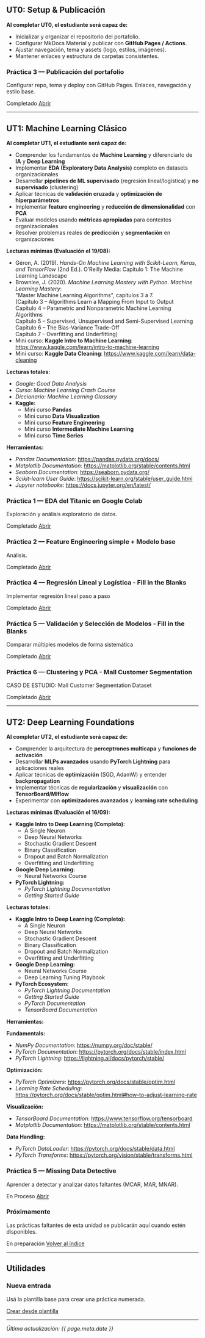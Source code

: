 ## UT0: Setup & Publicación

**Al completar UT0, el estudiante será capaz de:**

- Inicializar y organizar el repositorio del portafolio.
- Configurar MkDocs Material y publicar con **GitHub Pages / Actions**.
- Ajustar navegación, tema y assets (logo, estilos, imágenes).
- Mantener enlaces y estructura de carpetas consistentes.

<div class="cards-grid shortcuts portfolio-list">

  <div class="card">
    <h3>Práctica 3 — Publicación del portafolio</h3>
    <p>Configurar repo, tema y deploy con GitHub Pages. Enlaces, navegación y estilo base.</p>
    <p class="actions">
      <span class="pill">Completado</span>
      <a class="md-button md-button--primary" href="Practica01">Abrir</a>
    </p>
  </div>

</div>

---
## UT1: Machine Learning Clásico

**Al completar UT1, el estudiante será capaz de:**

- Comprender los fundamentos de **Machine Learning** y diferenciarlo de **IA** y **Deep Learning**
- Implementar **EDA (Exploratory Data Analysis)** completo en datasets organizacionales
- Desarrollar **pipelines de ML supervisado** (regresión lineal/logística) y **no supervisado** (clustering)
- Aplicar técnicas de **validación cruzada** y **optimización de hiperparámetros**
- Implementar **feature engineering** y **reducción de dimensionalidad** con **PCA**
- Evaluar modelos usando **métricas apropiadas** para contextos organizacionales
- Resolver problemas reales de **predicción** y **segmentación** en organizaciones

**Lecturas mínimas (Evaluación el 19/08):**

- Géron, A. (2019). *Hands-On Machine Learning with Scikit-Learn, Keras, and TensorFlow* (2nd Ed.). O’Reilly Media: Capítulo 1: The Machine Learning Landscape  
- Brownlee, J. (2020). *Machine Learning Mastery with Python. Machine Learning Mastery*:  
  "Master Machine Learning Algorithms", capítulos 3 a 7.  
  (Capítulo 3 – Algorithms Learn a Mapping From Input to Output  
  Capítulo 4 – Parametric and Nonparametric Machine Learning Algorithms  
  Capítulo 5 – Supervised, Unsupervised and Semi-Supervised Learning  
  Capítulo 6 – The Bias-Variance Trade-Off  
  Capítulo 7 – Overfitting and Underfitting)
- Mini curso: **Kaggle Intro to Machine Learning**: <https://www.kaggle.com/learn/intro-to-machine-learning>
- Mini curso: **Kaggle Data Cleaning**: <https://www.kaggle.com/learn/data-cleaning>

**Lecturas totales:**

- *Google: Good Data Analysis*
- *Curso: Machine Learning Crash Course*
- *Diccionario: Machine Learning Glossary*
- **Kaggle:**
  - Mini curso **Pandas**
  - Mini curso **Data Visualization**
  - Mini curso **Feature Engineering**
  - Mini curso **Intermediate Machine Learning**
  - Mini curso **Time Series**

**Herramientas:**

- *Pandas Documentation*: <https://pandas.pydata.org/docs/>
- *Matplotlib Documentation*: <https://matplotlib.org/stable/contents.html>
- *Seaborn Documentation*: <https://seaborn.pydata.org/>
- *Scikit-learn User Guide*: <https://scikit-learn.org/stable/user_guide.html>
- *Jupyter notebooks*: <https://docs.jupyter.org/en/latest/>


<div class="cards-grid shortcuts portfolio-list">

  <div class="card">
    <h3>Práctica 1 — EDA del Titanic en Google Colab</h3>
    <p>Exploración y análisis exploratorio de datos.</p>
    <p class="actions">
      <span class="pill">Completado</span>
      <a class="md-button md-button--primary" href="Practica1/">Abrir</a>
    </p>
  </div>

  <div class="card">
    <h3>Práctica 2 — Feature Engineering simple + Modelo base</h3>
    <p>Análisis.</p>
    <p class="actions">
      <span class="pill">Completado</span>
      <a class="md-button md-button--primary" href="Practica2/">Abrir</a>
    </p>
  </div>

  <div class="card">
    <h3>Práctica 4 — Regresión Lineal y Logística - Fill in the Blanks</h3>
    <p>Implementar regresión lineal paso a paso</p>
    <p class="actions">
      <span class="pill">Completado</span>
      <a class="md-button md-button--primary" href="Practica4/">Abrir</a>
    </p>
  </div>

<div class="card">
    <h3>Práctica 5 — Validación y Selección de Modelos - Fill in the Blanks</h3>
    <p>Comparar múltiples modelos de forma sistemática</p>
    <p class="actions">
      <span class="pill">Completado</span>
      <a class="md-button md-button--primary" href="Practica5/">Abrir</a>
    </p>
  </div>
  
  <div class="card">
    <h3>Práctica 6 — Clustering y PCA - Mall Customer Segmentation</h3>
    <p>CASO DE ESTUDIO: Mall Customer Segmentation Dataset</p>
    <p class="actions">
      <span class="pill">Completado</span>
      <a class="md-button md-button--primary" href="Practica6/">Abrir</a>
    </p>
  </div>

</div>

---

## UT2: Deep Learning Foundations

**Al completar UT2, el estudiante será capaz de:**

- Comprender la arquitectura de **perceptrones multicapa** y **funciones de activación**
- Desarrollar **MLPs avanzados** usando **PyTorch Lightning** para aplicaciones reales
- Aplicar técnicas de **optimización** (SGD, AdamW) y entender **backpropagation**
- Implementar técnicas de **regularización** y **visualización** con **TensorBoard/Mlflow**
- Experimentar con **optimizadores avanzados** y **learning rate scheduling**

**Lecturas mínimas (Evaluación el 16/09):**

- **Kaggle Intro to Deep Learning (Completo):**
  - A Single Neuron
  - Deep Neural Networks
  - Stochastic Gradient Descent
  - Binary Classification
  - Dropout and Batch Normalization
  - Overfitting and Underfitting
- **Google Deep Learning:**
  - Neural Networks Course
- **PyTorch Lightning:**
  - *PyTorch Lightning Documentation*
  - *Getting Started Guide*

**Lecturas totales:**

- **Kaggle Intro to Deep Learning (Completo):**
  - A Single Neuron
  - Deep Neural Networks
  - Stochastic Gradient Descent
  - Binary Classification
  - Dropout and Batch Normalization
  - Overfitting and Underfitting
- **Google Deep Learning:**
  - Neural Networks Course
  - Deep Learning Tuning Playbook
- **PyTorch Ecosystem:**
  - *PyTorch Lightning Documentation*
  - *Getting Started Guide*
  - *PyTorch Documentation*
  - *TensorBoard Documentation*

**Herramientas:**

**Fundamentals:**

- *NumPy Documentation*: <https://numpy.org/doc/stable/>
- *PyTorch Documentation*: <https://pytorch.org/docs/stable/index.html>
- *PyTorch Lightning*: <https://lightning.ai/docs/pytorch/stable/>

**Optimización:**

- *PyTorch Optimizers*: <https://pytorch.org/docs/stable/optim.html>
- *Learning Rate Scheduling*: <https://pytorch.org/docs/stable/optim.html#how-to-adjust-learning-rate>

**Visualización:**

- *TensorBoard Documentation*: <https://www.tensorflow.org/tensorboard>
- *Matplotlib Documentation*: <https://matplotlib.org/stable/contents.html>

**Data Handling:**
- *PyTorch DataLoader*: <https://pytorch.org/docs/stable/data.html>
- *PyTorch Transforms*: <https://pytorch.org/vision/stable/transforms.html>

<div class="cards-grid shortcuts portfolio-list">

  <div class="card">
    <h3>Práctica 5 — Missing Data Detective </h3>
    <p>Aprender a detectar y analizar datos faltantes (MCAR, MAR, MNAR).</p>
    <p class="actions">
      <span class="pill">En Proceso</span>
      <a class="md-button md-button--primary" href="Práctica5/">Abrir</a>
    </p>
  </div>

  <div class="card">
    <h3>Próximamente</h3>
    <p>Las prácticas faltantes de esta unidad se publicarán aquí cuando estén disponibles.</p>
    <p class="actions">
      <span class="pill">En preparación</span>
      <a class="md-button" href="../">Volver al índice</a>
    </p>
  </div>

</div>

---

## Utilidades

<div class="cards-grid shortcuts portfolio-list">

  <div class="card">
    <h3>Nueva entrada</h3>
    <p>Usá la plantilla base para crear una práctica numerada.</p>
    <p class="actions">
      <a class="md-button" href="plantilla/">Crear desde plantilla</a>
    </p>
  </div>

</div>

---

_Última actualización: {{ page.meta.date }}_


